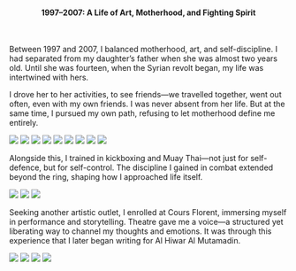 
<center><h4>1997–2007: A Life of Art, Motherhood, and Fighting Spirit</h4></center>
<br/>

Between 1997 and 2007, I balanced motherhood, art, and self-discipline. I had separated from my daughter’s father when she was almost two years old. Until she was fourteen, when the Syrian revolt began, my life was intertwined with hers.

I drove her to her activities, to see friends—we travelled together, went out often, even with my own friends. I was never absent from her life. But at the same time, I pursued my own path, refusing to let motherhood define me entirely.

![](30.jpeg)
![](31.jpeg)
![](32.jpeg)
![](33.jpeg)
![](34.jpeg)
![](35.jpeg)
![](36.jpeg)
![](37.jpeg)
![](38.jpeg)

Alongside this, I trained in kickboxing and Muay Thai—not just for self-defence, but for self-control. The discipline I gained in combat extended beyond the ring, shaping how I approached life itself.

![](39.jpeg)
![](40.jpeg)
![](41.jpeg)

Seeking another artistic outlet, I enrolled at Cours Florent, immersing myself in performance and storytelling. Theatre gave me a voice—a structured yet liberating way to channel my thoughts and emotions. It was through this experience that I later began writing for Al Hiwar Al Mutamadin.

![](42.jpeg)
![](43.jpeg)
![](44.jpeg)
![](45.jpeg)

<p></p>